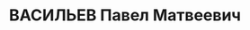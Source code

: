 ---
title: ВАСИЛЬЕВ Павел Матвеевич
description: 'Род. в 1905, член ВКП(б). Проживал: г. Оренбург. Управляющий облконтора
  "Госсортфонд"

  Приговор: ВК ВС СССР, 29.01.1938 – ВМН.

  Реабилитирован 09.08.1957'
---